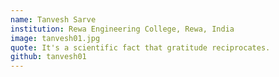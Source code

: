 ```yaml
---
name: Tanvesh Sarve
institution: Rewa Engineering College, Rewa, India
image: tanvesh01.jpg
quote: It's a scientific fact that gratitude reciprocates.
github: tanvesh01
---
```

